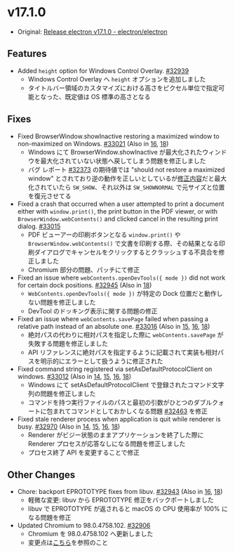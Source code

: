 # v17.1.0

- Original: [Release electron v17.1.0 - electron/electron](https://github.com/electron/electron/releases/tag/v17.1.0)

## Features

- Added `height` option for Windows Control Overlay. [#32939](https://github.com/electron/electron/pull/32939)
  - Windows Control Overlay へ `height` オプションを追加しました
  - タイトルバー領域のカスタマイズにおける高さをピクセル単位で指定可能となった、既定値は OS 標準の高さとなる

## Fixes

- Fixed BrowserWindow.showInactive restoring a maximized window to non-maximized on Windows. [#33021](https://github.com/electron/electron/pull/33021) (Also in [16](https://github.com/electron/electron/pull/33020), [18](https://github.com/electron/electron/pull/33022))
  - Windows にて BrowserWindow.showInactive が最大化されたウィンドウを最大化されていない状態へ戻してしまう問題を修正しました
  - バグ レポート [#32373](https://github.com/electron/electron/issues/32373) の期待値では "should not restore a maximized window" とされており逆の動作を正しいとしているが[修正内容](https://github.com/electron/electron/pull/32870/files)だと最大化されていたら `SW_SHOW`、それ以外は `SW_SHOWNORMAL` で元サイズと位置を復元させてる
- Fixed a crash that occurred when a user attempted to print a document either with `window.print()`, the print button in the PDF viewer, or with `BrowserWindow.webContents()` and clicked cancel in the resulting print dialog. [#33015](https://github.com/electron/electron/pull/33015)
  - PDF ビューアーの印刷ボタンとなる `window.print()` や `BrowserWindow.webContents()` で文書を印刷する際、その結果となる印刷ダイアログでキャンセルをクリックするとクラッシュする不具合を修正しました
  - Chromium 部分の問題、パッチにて修正
- Fixed an issue where `webContents.openDevTools({ mode })` did not work for certain dock positions. [#32945](https://github.com/electron/electron/pull/32945) (Also in [18](https://github.com/electron/electron/pull/32946))
  - `WebContents.openDevTools({ mode })` が特定の Dock 位置だと動作しない問題を修正しました
  - DevTool のドッキング表示に関する問題の修正
- Fixed an issue where `webContents.savePage` failed when passing a relative path instead of an absolute one. [#33016](https://github.com/electron/electron/pull/33016) (Also in [15](https://github.com/electron/electron/pull/33018), [16](https://github.com/electron/electron/pull/33017), [18](https://github.com/electron/electron/pull/33019))
  - 絶対パスの代わりに相対パスを指定した際に `webContents.savePage` が失敗する問題を修正しました
  - API リファレンスに絶対パスを指定するように記載されて実装も相対パスを明示的にエラーとして扱うように修正された
- Fixed command string registered via setAsDefaultProtocolClient on windows. [#33012](https://github.com/electron/electron/pull/33012) (Also in [14](https://github.com/electron/electron/pull/33009), [15](https://github.com/electron/electron/pull/33011), [16](https://github.com/electron/electron/pull/33010), [18](https://github.com/electron/electron/pull/33013))
  - Windows にて setAsDefaultProtocolClient で登録されたコマンド文字列の問題を修正しました
  - コマンドを持つ実行ファイルのパスと最初の引数がひとつのダブルクォートに包まれてコマンドとしておかしくなる問題 [#32463](https://github.com/electron/electron/issues/32463) を修正
- Fixed stale renderer process when application is quit while renderer is busy. [#32970](https://github.com/electron/electron/pull/32970) (Also in [14](https://github.com/electron/electron/pull/32968), [15](https://github.com/electron/electron/pull/32967), [16](https://github.com/electron/electron/pull/32969), [18](https://github.com/electron/electron/pull/32971))
  - Renderer がビジー状態のままアプリケーションを終了した際に Renderer プロセスが応答なしになる問題を修正しました
  - プロセス終了 API を変更することで修正

## Other Changes

- Chore: backport EPROTOTYPE fixes from libuv. [#32943](https://github.com/electron/electron/pull/32943) (Also in [16](https://github.com/electron/electron/pull/32942), [18](https://github.com/electron/electron/pull/32944))
  - 軽微な変更: libuv から EPROTOTYPE 修正をバックポートしました
  - libuv で EPROTOTYPE が返されると macOS の CPU 使用率が 100% になる問題を修正
- Updated Chromium to 98.0.4758.102. [#32906](https://github.com/electron/electron/pull/32906)
  - Chromium を 98.0.4758.102 へ更新しました
  - 変更点は[こちら](https://chromium.googlesource.com/chromium/src/+log/98.0.4758.82..98.0.4758.102?n=10000&pretty=fuller)を参照のこと
